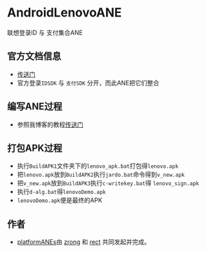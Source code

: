 AndroidLenovoANE
================

联想登录ID 与 支付集合ANE
## 官方文档信息
* [传送门](http://developer.passport.lenovo.com/sdkdownload/index.html#)
* 官方登录`IDSDK` 与 `支付SDK` 分开，而此ANE把它们整合

## 编写ANE过程

* 参照我博客的教程[传送门](http://www.shadowkong.com/archives/1090)

## 打包APK过程
* 执行`BuildAPK1`文件夹下的`lenovo_apk.bat`打包得`lenovo.apk`
* 把`lenovo.apk`放到`BuildAPK2`执行`jardo.bat`命令得到`v_new.apk`
* 把`v_new.apk`放到`BuildAPK3`执行`c-writekey.bat`得 `lenovo_sign.apk`
* 执行`d-alg.bat`得`lenovoDemo.apk`
* `lenovoDemo.apk`便是最终的APK

## 作者

* [platformANEs](https://github.com/platformanes)由 [zrong](http://zengrong.net) 和 [rect](http://www.shadowkong.com/) 共同发起并完成。
